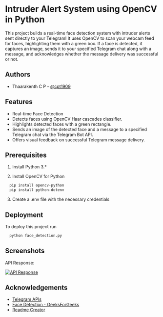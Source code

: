 # Intruder Alert System using OpenCV in Python

This project builds a real-time face detection system with intruder alerts sent directly to your Telegram! It uses OpenCV to scan your webcam feed for faces, highlighting them with a green box. If a face is detected, it captures an image, sends it to your specified Telegram chat along with a message, and acknowledges whether the message delivery was successful or not.

## Authors
-  Thaarakenth C P - [@cpt1909](https://www.github.com/cpt1909)

## Features

- Real-time Face Detection
- Detects faces using OpenCV Haar cascades classifier.
- Highlights detected faces with a green rectangle.
- Sends an image of the detected face and a message to a specified Telegram chat via the Telegram Bot API.
- Offers visual feedback on successful Telegram message delivery.
## Prerequisites
1. Install Python 3.*

2. Install OpenCV for Python

```bash
  pip install opencv-python
  pip install python-dotenv
```
3. Create a .env file with the necessary credentials

## Deployment

To deploy this project run

```bash
  python face_detection.py
```

## Screenshots

API Response:

[![API Response](https://i.postimg.cc/q70YHQ9J/response.png)](https://postimg.cc/TK7QrjdF)

## Acknowledgements

 - [Telegram APIs](https://core.telegram.org/api/push-updates)
 - [Face Detection - GeeksForGeeks](https://www.geeksforgeeks.org/face-detection-using-python-and-opencv-with-webcam/)
 - [Readme Creator](https://readme.so/editor/)
